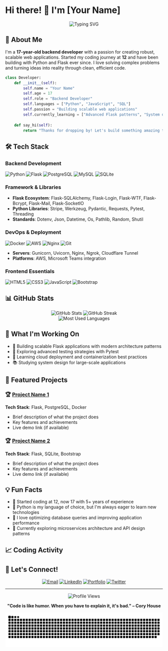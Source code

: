 # Hi there! 👋 I'm [Your Name]

<div align="center">
  <img src="https://readme-typing-svg.herokuapp.com?font=Fira+Code&pause=1000&color=2E9EF7&center=true&vCenter=true&width=435&lines=Backend+Developer+%7C+Python+Enthusiast;Building+Scalable+Web+Applications;7%2B+Years+of+Coding+Experience;Always+Learning+%26+Growing" alt="Typing SVG" />
</div>

## 🚀 About Me

I'm a **17-year-old backend developer** with a passion for creating robust, scalable web applications. Started my coding journey at **12** and have been building with Python and Flask ever since. I love solving complex problems and turning ideas into reality through clean, efficient code.

```python
class Developer:
    def __init__(self):
        self.name = "Your Name"
        self.age = 17
        self.role = "Backend Developer"
        self.languages = ["Python", "JavaScript", "SQL"]
        self.passion = "Building scalable web applications"
        self.currently_learning = ["Advanced Flask patterns", "System design"]
    
    def say_hi(self):
        return "Thanks for dropping by! Let's build something amazing together! 🚀"
```

## 🛠️ Tech Stack

### Backend Development
![Python](https://img.shields.io/badge/Python-3776AB?style=for-the-badge&logo=python&logoColor=white)
![Flask](https://img.shields.io/badge/Flask-000000?style=for-the-badge&logo=flask&logoColor=white)
![PostgreSQL](https://img.shields.io/badge/PostgreSQL-316192?style=for-the-badge&logo=postgresql&logoColor=white)
![MySQL](https://img.shields.io/badge/MySQL-005C84?style=for-the-badge&logo=mysql&logoColor=white)
![SQLite](https://img.shields.io/badge/SQLite-07405E?style=for-the-badge&logo=sqlite&logoColor=white)

### Framework & Libraries
- **Flask Ecosystem**: Flask-SQLAlchemy, Flask-Login, Flask-WTF, Flask-Bcrypt, Flask-Mail, Flask-SocketIO
- **Python Libraries**: Stripe, Werkzeug, Pydantic, Requests, Pytest, Threading
- **Standards**: Dotenv, Json, Datetime, Os, Pathlib, Random, Shutil

### DevOps & Deployment
![Docker](https://img.shields.io/badge/Docker-2496ED?style=for-the-badge&logo=docker&logoColor=white)
![AWS](https://img.shields.io/badge/AWS-232F3E?style=for-the-badge&logo=amazon-aws&logoColor=white)
![Nginx](https://img.shields.io/badge/Nginx-009639?style=for-the-badge&logo=nginx&logoColor=white)
![Git](https://img.shields.io/badge/Git-F05032?style=for-the-badge&logo=git&logoColor=white)

- **Servers**: Gunicorn, Uvicorn, Nginx, Ngrok, Cloudflare Tunnel
- **Platforms**: AWS, Microsoft Teams integration

### Frontend Essentials
![HTML5](https://img.shields.io/badge/HTML5-E34F26?style=for-the-badge&logo=html5&logoColor=white)
![CSS3](https://img.shields.io/badge/CSS3-1572B6?style=for-the-badge&logo=css3&logoColor=white)
![JavaScript](https://img.shields.io/badge/JavaScript-F7DF1E?style=for-the-badge&logo=javascript&logoColor=black)
![Bootstrap](https://img.shields.io/badge/Bootstrap-563D7C?style=for-the-badge&logo=bootstrap&logoColor=white)

## 📊 GitHub Stats

<div align="center">
  <img src="https://github-readme-stats.vercel.app/api?username=yourusername&show_icons=true&theme=tokyonight&hide_border=true&count_private=true" alt="GitHub Stats" />
  <img src="https://github-readme-streak-stats.herokuapp.com/?user=yourusername&theme=tokyonight&hide_border=true" alt="GitHub Streak" />
</div>

<div align="center">
  <img src="https://github-readme-stats.vercel.app/api/top-langs/?username=yourusername&layout=compact&theme=tokyonight&hide_border=true" alt="Most Used Languages" />
</div>

## 🎯 What I'm Working On

- 🔨 Building scalable Flask applications with modern architecture patterns
- 🧪 Exploring advanced testing strategies with Pytest
- 🚀 Learning cloud deployment and containerization best practices
- 📚 Studying system design for large-scale applications

## 🌟 Featured Projects

### 🏆 [Project Name 1](link-to-repo)
**Tech Stack**: Flask, PostgreSQL, Docker
- Brief description of what the project does
- Key features and achievements
- Live demo link (if available)

### 🏆 [Project Name 2](link-to-repo)
**Tech Stack**: Flask, SQLite, Bootstrap
- Brief description of what the project does
- Key features and achievements
- Live demo link (if available)

## 💡 Fun Facts

- 🎂 Started coding at 12, now 17 with 5+ years of experience
- 🐍 Python is my language of choice, but I'm always eager to learn new technologies
- 🔧 I love optimizing database queries and improving application performance
- 🌱 Currently exploring microservices architecture and API design patterns

## 📈 Coding Activity

<!--START_SECTION:waka-->
<!--END_SECTION:waka-->

## 🤝 Let's Connect!

<div align="center">
  
[![Email](https://img.shields.io/badge/Email-D14836?style=for-the-badge&logo=gmail&logoColor=white)](mailto:your.email@example.com)
[![LinkedIn](https://img.shields.io/badge/LinkedIn-0077B5?style=for-the-badge&logo=linkedin&logoColor=white)](https://linkedin.com/in/yourprofile)
[![Portfolio](https://img.shields.io/badge/Portfolio-FF5722?style=for-the-badge&logo=todoist&logoColor=white)](https://yourportfolio.com)
[![Twitter](https://img.shields.io/badge/Twitter-1DA1F2?style=for-the-badge&logo=twitter&logoColor=white)](https://twitter.com/yourusername)

</div>

---

<div align="center">
  <img src="https://komarev.com/ghpvc/?username=yourusername&style=for-the-badge&color=brightgreen" alt="Profile Views" />
  
  **"Code is like humor. When you have to explain it, it's bad." – Cory House**
</div>

<div align="center">
  <img src="https://raw.githubusercontent.com/platane/snk/output/github-contribution-grid-snake-dark.svg" alt="Snake animation" />
</div>
